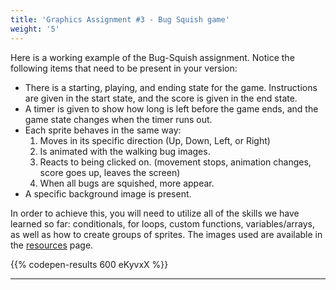 ```yaml
---
title: 'Graphics Assignment #3 - Bug Squish game'
weight: '5'
---
```


Here is a working example of the Bug-Squish assignment. Notice the following items that need to be present in your version:

* There is a starting, playing, and ending state for the game. Instructions are given in the start state, and the score is given in the end state. 
* A timer is given to show how long is left before the game ends, and the game state changes when the timer runs out.
* Each sprite behaves in the same way:
    1.  Moves in its specific direction (Up, Down, Left, or Right)
    2.  Is animated with the walking bug images.
    3.  Reacts to being clicked on. (movement stops, animation changes, score goes up, leaves the screen)
    4.  When all bugs are squished, more appear.
* A specific background image is present.

In order to achieve this, you will need to utilize all of the skills we have learned so far: conditionals, for loops, custom functions, variables/arrays, as well as how to create groups of sprites. The images used are available in the [resources](https://pdm.lsupathways.org/6_resources/4_gaphics/p5.play/sprites-images-sprite-sheets/) page.

{{% codepen-results 600 eKyvxX %}}

---
